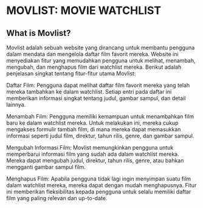 # MOVLIST: MOVIE WATCHLIST

## What is Movlist?

Movlist adalah sebuah website yang dirancang untuk membantu pengguna dalam mendata dan mengelola daftar film favorit mereka. Website ini menyediakan fitur yang memudahkan pengguna untuk melihat, menambah, mengubah, dan menghapus film dari watchlist mereka. Berikut adalah penjelasan singkat tentang fitur-fitur utama Movlist:

Daftar Film: Pengguna dapat melihat daftar film favorit mereka yang telah mereka tambahkan ke dalam watchlist. Setiap entri pada daftar ini memberikan informasi singkat tentang judul, gambar sampul, dan detail lainnya.

Menambah Film: Pengguna memiliki kemampuan untuk menambahkan film baru ke dalam watchlist mereka. Untuk melakukan ini, mereka cukup mengakses formulir tambah film, di mana mereka dapat memasukkan informasi seperti judul film, direktur, tahun rilis, genre, dan gambar sampul.

Mengubah Informasi Film: Movlist memungkinkan pengguna untuk memperbarui informasi film yang sudah ada dalam watchlist mereka. Mereka dapat mengubah judul, direktur, tahun rilis, genre, atau bahkan mengganti gambar sampul film.

Menghapus Film: Apabila pengguna tidak lagi ingin menyimpan suatu film dalam watchlist mereka, mereka dapat dengan mudah menghapusnya. Fitur ini memberikan fleksibilitas kepada pengguna untuk selalu memiliki daftar film yang paling relevan dan up-to-date.
